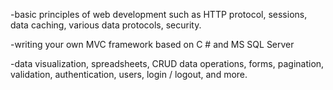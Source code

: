 -basic principles of web development such as HTTP protocol, sessions, data caching, various data protocols, security.

-writing your own MVC framework based on C # and MS SQL Server

-data visualization, spreadsheets, CRUD data operations, forms, pagination, validation, authentication, users, 
login / logout, and more.

